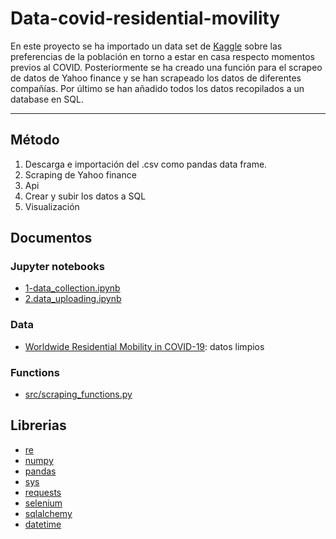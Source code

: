 # Data-covid-residential-movility

En este proyecto se ha importado un data set de [Kaggle](https://www.kaggle.com/aestheteaman01/people-staying-in-home-during-covid19) sobre las preferencias de la población en torno a estar en casa respecto momentos previos al COVID. Posteriormente se ha creado una función para el scrapeo de datos de Yahoo finance y se han scrapeado los datos de diferentes compañías. Por último se han añadido todos los datos recopilados a un database en SQL.
***
## Método
1. Descarga e importación del .csv como pandas data frame.
2. Scraping de Yahoo finance
3. Api
4. Crear y subir los datos a SQL
5. Visualización 


## Documentos
### Jupyter notebooks
* [1-data_collection.ipynb](https://github.com/rodrigogalan/data-covid_residencial_mobility/blob/main/1-data_collection.ipynb)
* [2.data_uploading.ipynb](https://github.com/rodrigogalan/data-covid_residencial_mobility/blob/main/2.data_uploading.ipynb)
### Data
* [Worldwide Residential Mobility in COVID-19](https://www.kaggle.com/aestheteaman01/people-staying-in-home-during-covid19): datos limpios
### Functions
* [src/scraping_functions.py](https://github.com/rodrigogalan/data-covid_residencial_mobility/blob/main/src/scraping_functions.py)

## Librerias
* [re](https://github.com/python/cpython/blob/3.10/Lib/re.py) 
* [numpy](https://numpy.org/doc/1.22/)
* [pandas](https://pandas.pydata.org/pandas-docs/stable/) 
* [sys](https://github.com/python/cpython/blob/3.10/Doc/library/sys.rst)
 * [requests](https://docs.python-requests.org/es/latest/)
 * [selenium](https://www.selenium.dev/documentation/webdriver/)
 * [sqlalchemy](https://docs.sqlalchemy.org/en/14/)
 * [datetime](https://docs.python.org/es/3/library/datetime.html)

